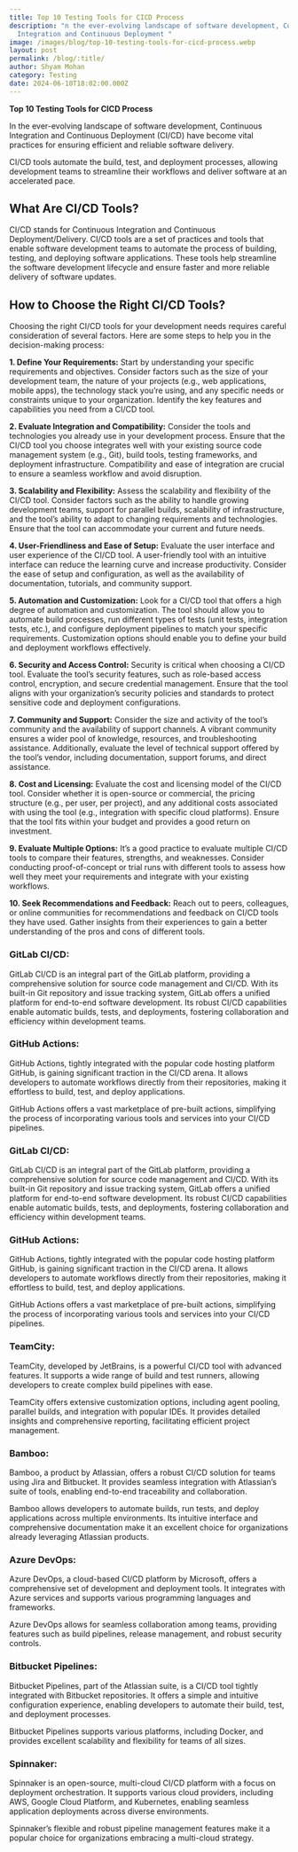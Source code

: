 ```yaml
---
title: Top 10 Testing Tools for CICD Process
description: "n the ever-evolving landscape of software development, Continuous
  Integration and Continuous Deployment "
image: /images/blog/top-10-testing-tools-for-cicd-process.webp
layout: post
permalink: /blog/:title/
author: Shyam Mohan
category: Testing
date: 2024-06-10T18:02:00.000Z
---
```

**Top 10 Testing Tools for CICD Process**

In the ever-evolving landscape of software development, Continuous Integration and Continuous Deployment (CI/CD) have become vital practices for ensuring efficient and reliable software delivery.

CI/CD tools automate the build, test, and deployment processes, allowing development teams to streamline their workflows and deliver software at an accelerated pace.

## What Are CI/CD Tools?

CI/CD stands for Continuous Integration and Continuous Deployment/Delivery. CI/CD tools are a set of practices and tools that enable software development teams to automate the process of building, testing, and deploying software applications. These tools help streamline the software development lifecycle and ensure faster and more reliable delivery of software updates.

## How to Choose the Right CI/CD Tools?

Choosing the right CI/CD tools for your development needs requires careful consideration of several factors. Here are some steps to help you in the decision-making process:

**1.  Define Your Requirements:** Start by understanding your specific requirements and objectives. Consider factors such as the size of your development team, the nature of your projects (e.g., web applications, mobile apps), the technology stack you’re using, and any specific needs or constraints unique to your organization. Identify the key features and capabilities you need from a CI/CD tool.
    
**2.  Evaluate Integration and Compatibility:** Consider the tools and technologies you already use in your development process. Ensure that the CI/CD tool you choose integrates well with your existing source code management system (e.g., Git), build tools, testing frameworks, and deployment infrastructure. Compatibility and ease of integration are crucial to ensure a seamless workflow and avoid disruption.
    
**3.  Scalability and Flexibility:** Assess the scalability and flexibility of the CI/CD tool. Consider factors such as the ability to handle growing development teams, support for parallel builds, scalability of infrastructure, and the tool’s ability to adapt to changing requirements and technologies. Ensure that the tool can accommodate your current and future needs.
    
**4.  User-Friendliness and Ease of Setup:** Evaluate the user interface and user experience of the CI/CD tool. A user-friendly tool with an intuitive interface can reduce the learning curve and increase productivity. Consider the ease of setup and configuration, as well as the availability of documentation, tutorials, and community support.
    
**5.  Automation and Customization:** Look for a CI/CD tool that offers a high degree of automation and customization. The tool should allow you to automate build processes, run different types of tests (unit tests, integration tests, etc.), and configure deployment pipelines to match your specific requirements. Customization options should enable you to define your build and deployment workflows effectively.
    
**6.  Security and Access Control:** Security is critical when choosing a CI/CD tool. Evaluate the tool’s security features, such as role-based access control, encryption, and secure credential management. Ensure that the tool aligns with your organization’s security policies and standards to protect sensitive code and deployment configurations.
    
**7.  Community and Support:** Consider the size and activity of the tool’s community and the availability of support channels. A vibrant community ensures a wider pool of knowledge, resources, and troubleshooting assistance. Additionally, evaluate the level of technical support offered by the tool’s vendor, including documentation, support forums, and direct assistance.
    
**8.  Cost and Licensing:** Evaluate the cost and licensing model of the CI/CD tool. Consider whether it is open-source or commercial, the pricing structure (e.g., per user, per project), and any additional costs associated with using the tool (e.g., integration with specific cloud platforms). Ensure that the tool fits within your budget and provides a good return on investment.
    
**9.  Evaluate Multiple Options:** It’s a good practice to evaluate multiple CI/CD tools to compare their features, strengths, and weaknesses. Consider conducting proof-of-concept or trial runs with different tools to assess how well they meet your requirements and integrate with your existing workflows.
    
**10.  Seek Recommendations and Feedback:** Reach out to peers, colleagues, or online communities for recommendations and feedback on CI/CD tools they have used. Gather insights from their experiences to gain a better understanding of the pros and cons of different tools.
    

### GitLab CI/CD:

GitLab CI/CD is an integral part of the GitLab platform, providing a comprehensive solution for source code management and CI/CD. With its built-in Git repository and issue tracking system, GitLab offers a unified platform for end-to-end software development. Its robust CI/CD capabilities enable automatic builds, tests, and deployments, fostering collaboration and efficiency within development teams.

### GitHub Actions:

GitHub Actions, tightly integrated with the popular code hosting platform GitHub, is gaining significant traction in the CI/CD arena. It allows developers to automate workflows directly from their repositories, making it effortless to build, test, and deploy applications.

GitHub Actions offers a vast marketplace of pre-built actions, simplifying the process of incorporating various tools and services into your CI/CD pipelines.

### GitLab CI/CD:

GitLab CI/CD is an integral part of the GitLab platform, providing a comprehensive solution for source code management and CI/CD. With its built-in Git repository and issue tracking system, GitLab offers a unified platform for end-to-end software development. Its robust CI/CD capabilities enable automatic builds, tests, and deployments, fostering collaboration and efficiency within development teams.

### GitHub Actions:

GitHub Actions, tightly integrated with the popular code hosting platform GitHub, is gaining significant traction in the CI/CD arena. It allows developers to automate workflows directly from their repositories, making it effortless to build, test, and deploy applications.

GitHub Actions offers a vast marketplace of pre-built actions, simplifying the process of incorporating various tools and services into your CI/CD pipelines.

### TeamCity:

TeamCity, developed by JetBrains, is a powerful CI/CD tool with advanced features. It supports a wide range of build and test runners, allowing developers to create complex build pipelines with ease.

TeamCity offers extensive customization options, including agent pooling, parallel builds, and integration with popular IDEs. It provides detailed insights and comprehensive reporting, facilitating efficient project management.

### Bamboo:

Bamboo, a product by Atlassian, offers a robust CI/CD solution for teams using Jira and Bitbucket. It provides seamless integration with Atlassian’s suite of tools, enabling end-to-end traceability and collaboration.

Bamboo allows developers to automate builds, run tests, and deploy applications across multiple environments. Its intuitive interface and comprehensive documentation make it an excellent choice for organizations already leveraging Atlassian products.

### Azure DevOps:

Azure DevOps, a cloud-based CI/CD platform by Microsoft, offers a comprehensive set of development and deployment tools. It integrates with Azure services and supports various programming languages and frameworks.

Azure DevOps allows for seamless collaboration among teams, providing features such as build pipelines, release management, and robust security controls.

### Bitbucket Pipelines:

Bitbucket Pipelines, part of the Atlassian suite, is a CI/CD tool tightly integrated with Bitbucket repositories. It offers a simple and intuitive configuration experience, enabling developers to automate their build, test, and deployment processes.

Bitbucket Pipelines supports various platforms, including Docker, and provides excellent scalability and flexibility for teams of all sizes.

### Spinnaker:

Spinnaker is an open-source, multi-cloud CI/CD platform with a focus on deployment orchestration. It supports various cloud providers, including AWS, Google Cloud Platform, and Kubernetes, enabling seamless application deployments across diverse environments.

Spinnaker’s flexible and robust pipeline management features make it a popular choice for organizations embracing a multi-cloud strategy.
